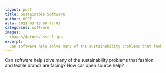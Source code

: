 ```yaml
---
layout: post
title: Sustainable Software
author: OSFT
date: 2022-03-13 08:46:03
categories: software
images:
- images/@stock/post-1.jpg
excerpt:
  Can software help solve many of the sustainability problems that fashion and textile brands are facing? How can open source help?
---
```


Can software help solve many of the sustainability problems that fashion and textile brands are facing? How can open source help?
